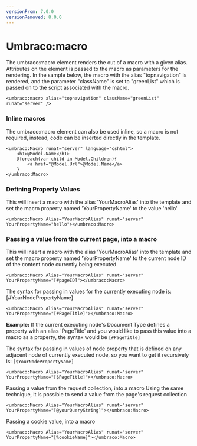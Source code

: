 ```yaml
---
versionFrom: 7.0.0
versionRemoved: 8.0.0
---
```


# Umbraco:macro

The umbraco:macro element renders the out of a macro with a given alias. Attributes on the element is passed to the macro as parameters for the rendering.  In the sample below, the macro with the alias "topnavigation" is rendered, and the parameter "className" is set to "greenList" which is passed on to the script associated with the macro.

    <umbraco:macro alias="topnavigation" className="greenList" runat="server" />

### Inline macros

The umbraco:macro element can also be used inline, so a macro is not required, instead, code can be inserted directly in the template.

    <umbraco:Macro runat="server" language="cshtml">
        <h1>@Model.Name</h1>
        @foreach(var child in Model.Children){
            <a href="@Model.Url">@Model.Name</a>
        }
    </umbraco:Macro>

### Defining Property Values
This will insert a macro with the alias 'YourMacroAlias' into the template and set the macro property named 'YourPropertyName' to the value 'hello'

    <umbraco:Macro Alias="YourMacroAlias" runat="server" YourPropertyName="hello"></umbraco:Macro>

### Passing a value from the current page, into a macro
This will insert a macro with the alias 'YourMacroAlias' into the template and set the macro property named 'YourPropertyName' to the current node ID of the content node currently being executed.

    <umbraco:Macro Alias="YourMacroAlias" runat="server" YourPropertyName="[#pageID]"></umbraco:Macro>

The syntax for passing in values for the currently executing node is: [#YourNodePropertyName]

    <umbraco:Macro Alias="YourMacroAlias" runat="server" YourPropertyName="[#PageTitle]"></umbraco:Macro>

**Example:** If the current executing node's Document Type defines a property with an alias 'PageTitle' and you would like to pass this value into a macro as a property, the syntax would be `[#PageTitle]`

The syntax for passing in values of node property that is defined on any adjacent node of currently executed node, so you want to get it recursively is: `[$YourNodePropertyName]`

    <umbraco:Macro Alias="YourMacroAlias" runat="server" YourPropertyName="[$PageTitle]"></umbraco:Macro>

Passing a value from the request collection, into a macro
Using the same technique, it is possible to send a value from the page's request collection

    <umbraco:Macro Alias="YourMacroAlias" runat="server" YourPropertyName="[@yourQueryString]"></umbraco:Macro>

Passing a cookie value, into a macro

    <umbraco:Macro Alias="YourMacroAlias" runat="server" YourPropertyName="[%cookieName]"></umbraco:Macro>

